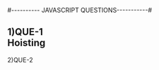 #---------- JAVASCRIPT QUESTIONS-----------#

1)QUE-1  
Hoisting
----------------------

2)QUE-2

    